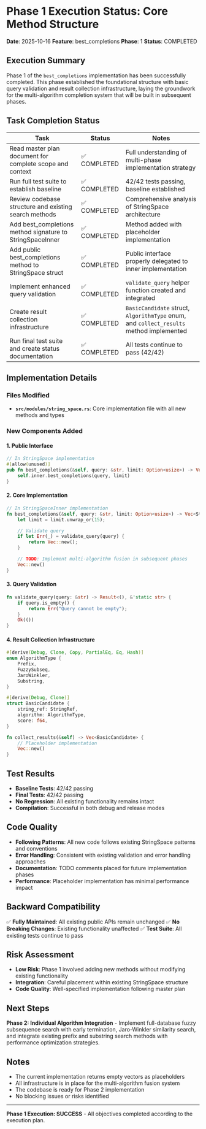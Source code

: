 # Phase 1 Execution Status: Core Method Structure

**Date**: 2025-10-16
**Feature**: best_completions
**Phase**: 1
**Status**: COMPLETED

## Execution Summary

Phase 1 of the `best_completions` implementation has been successfully completed. This phase established the foundational structure with basic query validation and result collection infrastructure, laying the groundwork for the multi-algorithm completion system that will be built in subsequent phases.

## Task Completion Status

| Task | Status | Notes |
|------|--------|-------|
| Read master plan document for complete scope and context | ✅ COMPLETED | Full understanding of multi-phase implementation strategy |
| Run full test suite to establish baseline | ✅ COMPLETED | 42/42 tests passing, baseline established |
| Review codebase structure and existing search methods | ✅ COMPLETED | Comprehensive analysis of StringSpace architecture |
| Add best_completions method signature to StringSpaceInner | ✅ COMPLETED | Method added with placeholder implementation |
| Add public best_completions method to StringSpace struct | ✅ COMPLETED | Public interface properly delegated to inner implementation |
| Implement enhanced query validation | ✅ COMPLETED | `validate_query` helper function created and integrated |
| Create result collection infrastructure | ✅ COMPLETED | `BasicCandidate` struct, `AlgorithmType` enum, and `collect_results` method implemented |
| Run final test suite and create status documentation | ✅ COMPLETED | All tests continue to pass (42/42) |

## Implementation Details

### Files Modified
- **`src/modules/string_space.rs`**: Core implementation file with all new methods and types

### New Components Added

#### 1. Public Interface
```rust
// In StringSpace implementation
#[allow(unused)]
pub fn best_completions(&self, query: &str, limit: Option<usize>) -> Vec<StringRef> {
    self.inner.best_completions(query, limit)
}
```

#### 2. Core Implementation
```rust
// In StringSpaceInner implementation
fn best_completions(&self, query: &str, limit: Option<usize>) -> Vec<StringRef> {
    let limit = limit.unwrap_or(15);

    // Validate query
    if let Err(_) = validate_query(query) {
        return Vec::new();
    }

    // TODO: Implement multi-algorithm fusion in subsequent phases
    Vec::new()
}
```

#### 3. Query Validation
```rust
fn validate_query(query: &str) -> Result<(), &'static str> {
    if query.is_empty() {
        return Err("Query cannot be empty");
    }
    Ok(())
}
```

#### 4. Result Collection Infrastructure
```rust
#[derive(Debug, Clone, Copy, PartialEq, Eq, Hash)]
enum AlgorithmType {
    Prefix,
    FuzzySubseq,
    JaroWinkler,
    Substring,
}

#[derive(Debug, Clone)]
struct BasicCandidate {
    string_ref: StringRef,
    algorithm: AlgorithmType,
    score: f64,
}

fn collect_results(&self) -> Vec<BasicCandidate> {
    // Placeholder implementation
    Vec::new()
}
```

## Test Results

- **Baseline Tests**: 42/42 passing
- **Final Tests**: 42/42 passing
- **No Regression**: All existing functionality remains intact
- **Compilation**: Successful in both debug and release modes

## Code Quality

- **Following Patterns**: All new code follows existing StringSpace patterns and conventions
- **Error Handling**: Consistent with existing validation and error handling approaches
- **Documentation**: TODO comments placed for future implementation phases
- **Performance**: Placeholder implementation has minimal performance impact

## Backward Compatibility

✅ **Fully Maintained**: All existing public APIs remain unchanged
✅ **No Breaking Changes**: Existing functionality unaffected
✅ **Test Suite**: All existing tests continue to pass

## Risk Assessment

- **Low Risk**: Phase 1 involved adding new methods without modifying existing functionality
- **Integration**: Careful placement within existing StringSpace structure
- **Code Quality**: Well-specified implementation following master plan

## Next Steps

**Phase 2: Individual Algorithm Integration** - Implement full-database fuzzy subsequence search with early termination, Jaro-Winkler similarity search, and integrate existing prefix and substring search methods with performance optimization strategies.

## Notes

- The current implementation returns empty vectors as placeholders
- All infrastructure is in place for the multi-algorithm fusion system
- The codebase is ready for Phase 2 implementation
- No blocking issues or risks identified

---

**Phase 1 Execution: SUCCESS** - All objectives completed according to the execution plan.